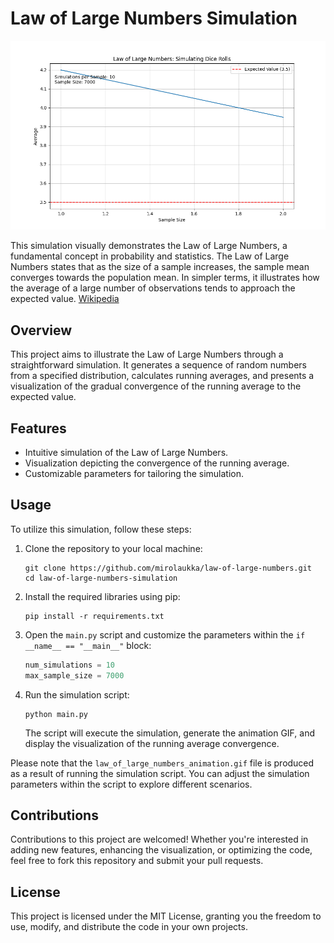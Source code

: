 # Law of Large Numbers Simulation

![Simulation Gif](law_of_large_numbers_animation.gif)

This simulation visually demonstrates the Law of Large Numbers, a fundamental concept in probability and statistics. The Law of Large Numbers states that as the size of a sample increases, the sample mean converges towards the population mean. In simpler terms, it illustrates how the average of a large number of observations tends to approach the expected value. [Wikipedia](https://en.m.wikipedia.org/wiki/Law_of_large_numbers)

## Overview

This project aims to illustrate the Law of Large Numbers through a straightforward simulation. It generates a sequence of random numbers from a specified distribution, calculates running averages, and presents a visualization of the gradual convergence of the running average to the expected value.

## Features

- Intuitive simulation of the Law of Large Numbers.
- Visualization depicting the convergence of the running average.
- Customizable parameters for tailoring the simulation.

## Usage

To utilize this simulation, follow these steps:

1. Clone the repository to your local machine:

   ```
   git clone https://github.com/mirolaukka/law-of-large-numbers.git
   cd law-of-large-numbers-simulation
   ```

2. Install the required libraries using pip:

   ```
   pip install -r requirements.txt
   ```

3. Open the `main.py` script and customize the parameters within the `if __name__ == "__main__"` block:

   ```python
   num_simulations = 10
   max_sample_size = 7000
   ```

4. Run the simulation script:

   ```
   python main.py
   ```

   The script will execute the simulation, generate the animation GIF, and display the visualization of the running average convergence.

Please note that the `law_of_large_numbers_animation.gif` file is produced as a result of running the simulation script. You can adjust the simulation parameters within the script to explore different scenarios.

## Contributions

Contributions to this project are welcomed! Whether you're interested in adding new features, enhancing the visualization, or optimizing the code, feel free to fork this repository and submit your pull requests.

## License

This project is licensed under the MIT License, granting you the freedom to use, modify, and distribute the code in your own projects.
